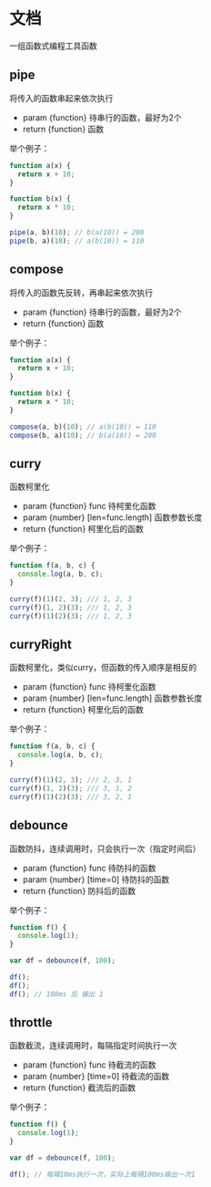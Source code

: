 # 文档

一组函数式编程工具函数

## pipe

将传入的函数串起来依次执行

- param {function} 待串行的函数，最好为2个
- return {function} 函数

举个例子：

```js
function a(x) {
  return x + 10;
}

function b(x) {
  return x * 10;
}

pipe(a, b)(10); // b(a(10)) = 200
pipe(b, a)(10); // a(b(10)) = 110
```

## compose

将传入的函数先反转，再串起来依次执行

- param {function} 待串行的函数，最好为2个
- return {function} 函数

举个例子：

```js
function a(x) {
  return x + 10;
}

function b(x) {
  return x * 10;
}

compose(a, b)(10); // a(b(10)) = 110
compose(b, a)(10); // b(a(10)) = 200
```

## curry

函数柯里化

- param {function} func 待柯里化函数
- param {number} [len=func.length] 函数参数长度
- return {function} 柯里化后的函数

举个例子：

```js
function f(a, b, c) {
  console.log(a, b, c);
}

curry(f)(1)(2, 3); /// 1, 2, 3
curry(f)(1, 2)(3); /// 1, 2, 3
curry(f)(1)(2)(3); /// 1, 2, 3
```

## curryRight

函数柯里化，类似curry，但函数的传入顺序是相反的

- param {function} func 待柯里化函数
- param {number} [len=func.length] 函数参数长度
- return {function} 柯里化后的函数

举个例子：

```js
function f(a, b, c) {
  console.log(a, b, c);
}

curry(f)(1)(2, 3); /// 2, 3, 1
curry(f)(1, 2)(3); /// 3, 1, 2
curry(f)(1)(2)(3); /// 3, 2, 1
```

## debounce

函数防抖，连续调用时，只会执行一次（指定时间后）

- param {function} func 待防抖的函数
- param {number} [time=0] 待防抖的函数
- return {function} 防抖后的函数

举个例子：

```js
function f() {
  console.log(1);
}

var df = debounce(f, 100);

df();
df();
df(); // 100ms 后 输出 1
```

## throttle

函数截流，连续调用时，每隔指定时间执行一次

- param {function} func 待截流的函数
- param {number} [time=0] 待截流的函数
- return {function} 截流后的函数

举个例子：

```js
function f() {
  console.log(1);
}

var df = debounce(f, 100);

df(); // 每隔10ms执行一次，实际上每隔100ms输出一次1
```
